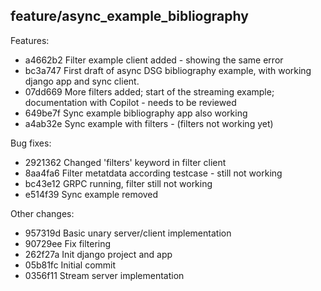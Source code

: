feature/async_example_bibliography
----------------------------------

Features:

 - a4662b2 Filter example client added - showing the same error
 - bc3a747 First draft of async DSG bibliography example, with working django app and sync client.
 - 07dd669 More filters added; start of the streaming example; documentation with Copilot - needs to be reviewed
 - 649be7f Sync example bibliography app also working
 - a4ab32e Sync example with filters - (filters not working yet)

Bug fixes:

 - 2921362 Changed 'filters' keyword in filter client
 - 8aa4fa6 Filter metatdata according testcase - still not working
 - bc43e12 GRPC running, filter still not working
 - e514f39 Sync example removed

Other changes:

 - 957319d Basic unary server/client implementation
 - 90729ee Fix filtering
 - 262f27a Init django project and app
 - 05b81fc Initial commit
 - 0356f11 Stream server implementation

